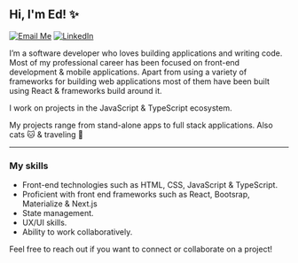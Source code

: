 ## Hi, I'm Ed! ✨

[![Email Me](https://img.shields.io/badge/Email-lookatemail@gmail.com-007735.svg)](mailto:lookatemail@gmail.com)
[![LinkedIn](https://img.shields.io/badge/LinkedIn-Connect-blue.svg?style=social&logo=linkedin)](https://www.linkedin.com/in/ancerys/)

I’m a software developer who loves building applications and writing code. Most of my professional career has been focused on front-end development & mobile applications. Apart from using a variety of frameworks for building web applications most of them have been built using React & frameworks build around it.

I work on projects in the JavaScript & TypeScript ecosystem.

My projects range from stand-alone apps to full stack applications.
Also cats 🐱 & traveling 🚀

---

### My skills 

- Front-end technologies such as HTML, CSS, JavaScript & TypeScript.
- Proficient with front end frameworks such as React, Bootsrap, Materialize & Next.js
- State management.  
- UX/UI skills. 
- Ability to work collaboratively. 

Feel free to reach out if you want to connect or collaborate on a project!

<!--
**EdAncerys/edancerys** is a ✨ _special_ ✨ repository because its `README.md` (this file) appears on your GitHub profile.

Here are some ideas to get you started:

- 🔭 I’m currently working on ...
- 🌱 I’m currently learning ...
- 👯 I’m looking to collaborate on ...
- 🤔 I’m looking for help with ...
- 💬 Ask me about ...
- 📫 How to reach me: ...
- 😄 Pronouns: ...
- ⚡ Fun fact: ...
-->
